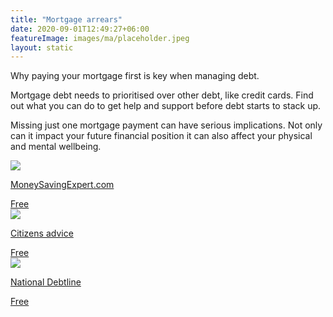 ```yaml
---
title: "Mortgage arrears"
date: 2020-09-01T12:49:27+06:00
featureImage: images/ma/placeholder.jpeg
layout: static
---
```


Why paying your mortgage first is key when managing debt.

Mortgage debt needs to prioritised over other debt, like credit cards. Find out what you can do to get help and support before debt starts to stack up.

Missing just one mortgage payment can have serious implications. Not only can it impact your future financial position it can also affect your physical and mental wellbeing.

<a class="ma-link" href="https://www.moneysavingexpert.com/mortgages/mortgage-arrears-help/"><div class="ma-card"><div class="ma-icon"><img src ="/images/icon-check.png"/></div><div class="ma-name"><p>MoneySavingExpert.com</p></div><div class="ma-paid-text"><span>Free </span></div></div></a><a class="ma-link" href="https://www.citizensadvice.org.uk/debt-and-money/help-with-debt/dealing-with-urgent-debts/dealing-with-mortgage-arrears/"><div class="ma-card"><div class="ma-icon"><img src ="/images/icon-check.png"/></div><div class="ma-name"><p>Citizens advice</p></div><div class="ma-paid-text"><span>Free </span></div></div></a><a class="ma-link" href="https://www.nationaldebtline.org/fact-sheet-library/mortgage-arrears-ew/"><div class="ma-card"><div class="ma-icon"><img src ="/images/icon-check.png"/></div><div class="ma-name"><p>National Debtline</p></div><div class="ma-paid-text"><span>Free </span></div></div></a>  

<br/><br/>






